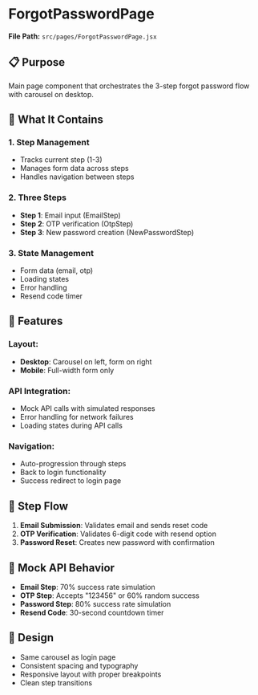 # ForgotPasswordPage

**File Path:** `src/pages/ForgotPasswordPage.jsx`

## 📋 Purpose

Main page component that orchestrates the 3-step forgot password flow with carousel on desktop.

## 🎯 What It Contains

### 1. **Step Management**

- Tracks current step (1-3)
- Manages form data across steps
- Handles navigation between steps

### 2. **Three Steps**

- **Step 1**: Email input (EmailStep)
- **Step 2**: OTP verification (OtpStep)
- **Step 3**: New password creation (NewPasswordStep)

### 3. **State Management**

- Form data (email, otp)
- Loading states
- Error handling
- Resend code timer

## 🚀 Features

### Layout:

- **Desktop**: Carousel on left, form on right
- **Mobile**: Full-width form only

### API Integration:

- Mock API calls with simulated responses
- Error handling for network failures
- Loading states during API calls

### Navigation:

- Auto-progression through steps
- Back to login functionality
- Success redirect to login page

## 🔧 Step Flow

1. **Email Submission**: Validates email and sends reset code
2. **OTP Verification**: Validates 6-digit code with resend option
3. **Password Reset**: Creates new password with confirmation

## 📝 Mock API Behavior

- **Email Step**: 70% success rate simulation
- **OTP Step**: Accepts "123456" or 60% random success
- **Password Step**: 80% success rate simulation
- **Resend Code**: 30-second countdown timer

## 🎨 Design

- Same carousel as login page
- Consistent spacing and typography
- Responsive layout with proper breakpoints
- Clean step transitions
